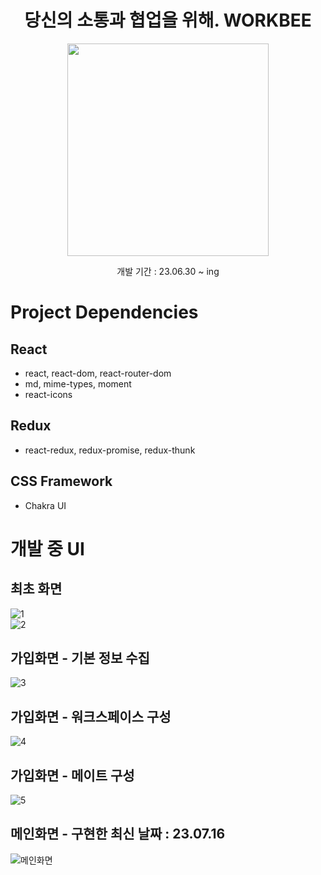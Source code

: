 <h1 align="center">당신의 소통과 협업을 위해. WORKBEE</h2>
<p align="center"><img src="https://github.com/YunDaeHyeon/WorkBee/assets/62231651/480e7e21-378a-4f31-9537-ef3abc502d7e" height="340px" width="322px"></p>
<p align="center">개발 기간 : 23.06.30 ~ ing</p>
  
# Project Dependencies
## React
- react, react-dom, react-router-dom  
- md, mime-types, moment  
- react-icons
  
## Redux
- react-redux, redux-promise, redux-thunk  
  
## CSS Framework
- Chakra UI  
    
# 개발 중 UI
## 최초 화면  
![1](https://github.com/YunDaeHyeon/WorkBee/assets/62231651/8381b516-5b2f-4ffb-90d5-e49153617c2a)  
![2](https://github.com/YunDaeHyeon/WorkBee/assets/62231651/54d6be2b-b29d-4fd8-a046-5b73edf9495b)  
  
## 가입화면 - 기본 정보 수집
![3](https://github.com/YunDaeHyeon/WorkBee/assets/62231651/811801b7-701f-4e69-804d-e10d70073977)  
  
## 가입화면 - 워크스페이스 구성
![4](https://github.com/YunDaeHyeon/WorkBee/assets/62231651/bb51b75b-29d5-4b15-98e8-30393546cc96)  
  
## 가입화면 - 메이트 구성
![5](https://github.com/YunDaeHyeon/WorkBee/assets/62231651/d9fcea0f-22df-4717-a502-cac574224d53)  

## 메인화면 - 구현한 최신 날짜 : 23.07.16
![메인화면](https://github.com/YunDaeHyeon/WorkBee/assets/62231651/75fc50a9-31fb-45dd-8df2-441260ae0ac8)  
